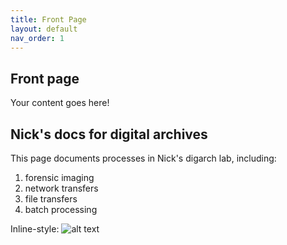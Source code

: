 ```yaml
---
title: Front Page
layout: default
nav_order: 1
---
```


## Front page

Your content goes here!

## Nick's docs for digital archives

This page documents processes in Nick's digarch lab, including:

1. forensic imaging
2. network transfers
3. file transfers
4. batch processing

Inline-style: 
![alt text](https://wiki.dpconline.org/images/thumb/7/71/Figure_4-8_OAIS_Data_Flow_Diagram_650x0m2.jpg/500px-Figure_4-8_OAIS_Data_Flow_Diagram_650x0m2.jpg "OAIS")
